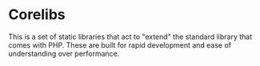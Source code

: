 Corelibs
========

This is a set of static libraries that act to "extend" the standard library that comes with PHP. These are built for rapid development and ease of understanding over performance.
